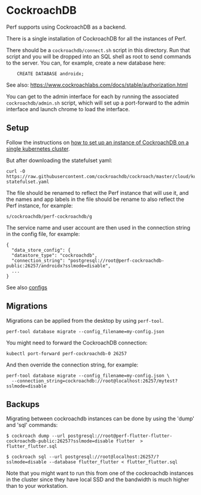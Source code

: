 # CockroachDB

Perf supports using CockroachDB as a backend.

There is a single installation of CockroachDB for all the instances of Perf.

There should be a `cockroachdb/connect.sh` script in this directory. Run that
script and you will be dropped into an SQL shell as root to send commands to the
server. You can, for example, create a new database here:

        CREATE DATABASE androidx;

See also: https://www.cockroachlabs.com/docs/stable/authorization.html

You can get to the admin interface for each by running the associated
`cockroachdb/admin.sh` script, which will set up a port-forward to the admin
interface and launch chrome to load the interface.

## Setup

Follow the instructions on [how to set up an instance of CockroachDB on a single
kubernetes cluster](https://www.cockroachlabs.com/docs/stable/orchestrate-cockroachdb-with-kubernetes-insecure.html#manual).

But after downloading the statefulset yaml:

    curl -O https://raw.githubusercontent.com/cockroachdb/cockroach/master/cloud/kubernetes/cockroachdb-statefulset.yaml

The file should be renamed to reflect the Perf instance that will use it, and the
names and app labels in the file should be rename to also reflect the Perf instance, for example:

    s/cockroachdb/perf-cockroachdb/g

The service name and user account are then used in the connection string in the config file, for example:

    {
      "data_store_config": {
      "datastore_type": "cockroachdb",
      "connection_string": "postgresql://root@perf-cockroachdb-public:26257/androidx?sslmode=disable",
      ...
    }

See also [configs](./configs/README.md)

## Migrations

Migrations can be applied from the desktop by using `perf-tool`.

    perf-tool database migrate --config_filename=my-config.json

You might need to forward the CockroachDB connection:

    kubectl port-forward perf-cockroachdb-0 26257

And then override the connection string, for example:

    perf-tool database migrate --config_filename=my-config.json \
      --connection_string=cockroachdb://root@localhost:26257/mytest?sslmode=disable

## Backups

Migrating between cockroachdb instances can be done by using the 'dump' and
'sql' commands:

    $ cockroach dump --url postgresql://root@perf-flutter-flutter-cockroachdb-public:26257?sslmode=disable flutter  > flutter_flutter.sql

    $ cockroach sql --url postgresql://root@localhost:26257/?sslmode=disable --database flutter_flutter < flutter_flutter.sql

Note that you might want to run this from one of the cockroachdb instances in
the cluster since they have local SSD and the bandwidth is much higher than to
your workstation.
